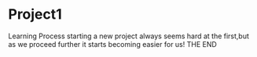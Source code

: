 # Project1
Learning Process
starting a new project always seems hard at the first,but as we proceed further it starts becoming easier for us!
THE END
